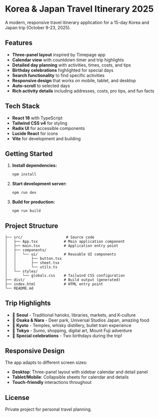 # Korea & Japan Travel Itinerary 2025

A modern, responsive travel itinerary application for a 15-day Korea and Japan trip (October 9-23, 2025).

## Features

- **Three-panel layout** inspired by Timepage app
- **Calendar view** with countdown timer and trip highlights
- **Detailed day planning** with activities, times, costs, and tips
- **Birthday celebrations** highlighted for special days
- **Search functionality** to find specific activities
- **Responsive design** that works on mobile, tablet, and desktop
- **Auto-scroll** to selected days
- **Rich activity details** including addresses, costs, pro tips, and fun facts

## Tech Stack

- **React 18** with TypeScript
- **Tailwind CSS v4** for styling
- **Radix UI** for accessible components
- **Lucide React** for icons
- **Vite** for development and building

## Getting Started

1. **Install dependencies:**
   ```bash
   npm install
   ```

2. **Start development server:**
   ```bash
   npm run dev
   ```

3. **Build for production:**
   ```bash
   npm run build
   ```

## Project Structure

```
├── src/                    # Source code
│   ├── App.tsx            # Main application component
│   ├── main.tsx           # Application entry point
│   ├── components/
│   │   └── ui/            # Reusable UI components
│   │       ├── button.tsx
│   │       ├── sheet.tsx
│   │       └── utils.ts
│   └── styles/
│       └── globals.css    # Tailwind CSS configuration
├── dist/                  # Build output (generated)
├── index.html             # HTML entry point
└── README.md
```

## Trip Highlights

- 🏮 **Seoul** - Traditional hanoks, libraries, markets, and K-culture
- 🦌 **Osaka & Nara** - Deer park, Universal Studios Japan, amazing food
- 🏯 **Kyoto** - Temples, whisky distillery, bullet train experience  
- 🗼 **Tokyo** - Sumo, shopping, digital art, Mount Fuji adventure
- 🎂 **Special celebrations** - Two birthdays during the trip!

## Responsive Design

The app adapts to different screen sizes:
- **Desktop**: Three-panel layout with sidebar calendar and detail panel
- **Tablet/Mobile**: Collapsible sheets for calendar and details
- **Touch-friendly** interactions throughout

## License

Private project for personal travel planning.